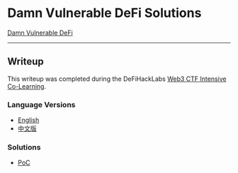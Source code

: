 # Damn Vulnerable DeFi Solutions

[Damn Vulnerable DeFi](https://www.damnvulnerabledefi.xyz/)

---

## Writeup

This writeup was completed during the DeFiHackLabs [Web3 CTF Intensive Co-Learning](https://github.com/DeFiHackLabs/Web3-CTF-Intensive-CoLearning). 

### Language Versions
- [English](./writeup.md)
- [中文版](./writeup-cht.md)

### Solutions
- [PoC](./test)
